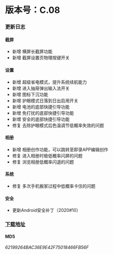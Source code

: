 # 版本号：C.08

### 更新日志

#### 截屏
- 新增 横屏长截屏功能
- 新增 截屏设置页物理按键开关

#### 设置
- 新增 超级省电模式，提升系统续航能力
- 新增 进入抽屉弹出输入法开关
- 新增 图标下沉功能
- 新增 护眼模式日落到日出启用开关
- 新增 电池的底部快捷引导功能
- 新增 免打扰的底部快捷引导功能
- 新增 安全的底部快捷引导功能
- 修复 去除护眼模式后色温调节低概率失效的问题

#### 相册
- 新增 相册创作功能，可以跳转至即录APP编辑创作
- 修复 进入相册时极低概率闪屏的问题
- 修复 浏览相册低概率闪退的问题

#### 系统
- 修复 多次手机搬家过程中低概率卡住的问题

#### 安全
- 更新Android安全补丁（2020#10）

### [下载地址](https://download.c.realme.com/osupdate/RMX1971_11_OTA_1080_all_QWhxmy8ntglR.ozip)

#### MD5
*62199264BAC36E9E42F75018466FB56F*
